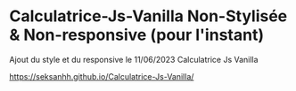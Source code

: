 # Calculatrice-Js-Vanilla Non-Stylisée & Non-responsive (pour l'instant)
Ajout du style et du responsive le 11/06/2023
Calculatrice Js Vanilla

https://seksanhh.github.io/Calculatrice-Js-Vanilla/

